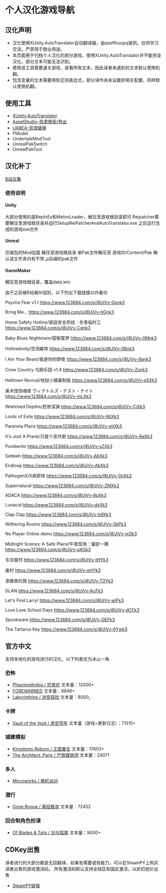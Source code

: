 # 个人汉化游戏导航
## 汉化声明
* 汉化使用XUnity.AutoTranslator自动翻译器，由qsefthuopq提供。仅供学习交流，严禁用于商业用途。
* 本页面用于归档个人汉化的部分游戏，使用XUnity.AutoTranslator并不能完全汉化，部分文本可能无法识别。
* 使用该工具需要通关游戏，查看所有文本，因此译者未遇到的文本默认使用机翻。
* 包含变量的文本需要用到正则表达式，部分译作尚未设置好相关配置，同样默认使用机翻。
## 使用工具
* [XUnity.AutoTranslator](https://github.com/bbepis/XUnity.AutoTranslator)
* [AssetStudio-资源搜索/导出](https://github.com/Perfare/AssetStudio)
* [UABEA-资源替换](https://github.com/nesrak1/UABEA)
* FModel
* UndertaleModTool
* UnrealPakSwitch
* UnrealPakTool



## 汉化补丁
[B站合集](https://www.bilibili.com/read/readlist/rl673289)
### 使用说明
#### Unity
大部分使用的是BepInEx和MelonLoader，解压至游戏根目录即可
Reipatcher需要解压至游戏根目录并运行SetupReiPatcherAndAutoTranslator.exe
之后运行生成的游戏exe文件

#### Unreal
压缩包的Mod加载 解压至游戏根目录
单Pak文件解压至 游戏ID/Content/Pak 确认该文件夹内有不带_p后缀的pak文件

#### GameMaker
解压至游戏根目录，覆盖data.win


由于之前被B站被AI误封，以下列出下载链接以作备份

Psycho Fear v1.1
https://www.123684.com/s/j8UiVv-Gsnk3

Bring Me...
https://www.123684.com/s/j8UiVv-hGnk3

Home Safety Hotline/家庭安全热线：冬季临时工
https://www.123684.com/s/j8UiVv-Cgnk3

Baby Blues Nightmare/婴郁噩梦
https://www.123684.com/s/j8UiVv-0Mnk3

Hollowbody/空洞躯体
https://www.123684.com/s/j8UiVv-0Bnk3

I Am Your Beast/我是你的野兽
https://www.123684.com/s/j8UiVv-9ank3

Crow Country 乌鸦乐园 v1.4
https://www.123684.com/s/j8UiVv-Zonk3

Helltown Revival/地狱小镇重制版
https://www.123684.com/s/j8UiVv-e5Xk3

美术馆惊魂夜 ヴィクトルズ・テスト・ナイト
https://www.123684.com/s/j8UiVv-mLXk3

Wretched Depths/悲惨深渊
https://www.123684.com/s/j8UiVv-CiXk3

Lords of Exile
https://www.123684.com/s/j8UiVv-WiXk3

Paranoia Place
https://www.123684.com/s/j8UiVv-mtXk3

It's Just A Prank/只是个恶作剧
https://www.123684.com/s/j8UiVv-6eXk3

Pomberito
https://www.123684.com/s/j8UiVv-xZXk3

Setteeh
https://www.123684.com/s/j8UiVv-AbXk3

Endloop
https://www.123684.com/s/j8UiVv-AbXk3

PathogenX/X病原体
https://www.123684.com/s/j8UiVv-0nXk3

Supernatural
https://www.123684.com/s/j8UiVv-ZMXk3

ADACA
https://www.123684.com/s/j8UiVv-8pXk3

Lunacid
https://www.123684.com/s/j8UiVv-dxXk3

Clap Clap
https://www.123684.com/s/j8UiVv-b9Xk3

Withering Rooms
https://www.123684.com/s/j8UiVv-SkPk3

No Player Online demo
https://www.123684.com/s/j8UiVv-jxGk3


Midnight Scenes: A Safe Place/午夜现场：偏安一隅
https://www.123684.com/s/j8UiVv-qAGk3

东京废村
https://www.123684.com/s/j8UiVv-tHYk3

废村
https://www.123684.com/s/j8UiVv-eHYk3

录像里的我
https://www.123684.com/s/j8UiVv-T3Yk3

DLAN
https://www.123684.com/s/j8UiVv-AcFk3

Let's Find Larry!
https://www.123684.com/s/j8UiVv-wlFk3

Love Love School Days
https://www.123684.com/s/j8UiVv-dCFk3

Spookware
https://www.123684.com/s/j8UiVv-GEFk3

Tha Tartarus Key
https://www.123684.com/s/j8UiVv-6Ywk3

## 官方中文
支持本地化的游戏进行的汉化，以下列表仅为冰山一角

### 恐怖
* [Phasmophobia / 恐鬼症](https://store.steampowered.com/app/739630/Phasmophobia/) 文本量：12000+
* [FOREWARNED](https://store.steampowered.com/app/1562420/FOREWARNED/) 文本量：8846+
* [Labyrinthine / 迷宫探险](https://store.steampowered.com/app/1302240/Labyrinthine/) 文本量：8000_
### 卡牌
* [Vault of the Void / 虚空穹牢](https://store.steampowered.com/app/1135810/Vault_of_the_Void/) 文本量（游戏+更新日志）：71515+
### 城建模拟
* [Kingdoms Reborn / 王国重生](https://store.steampowered.com/app/1307890/Kingdoms_Reborn/) 文本量：17603+
* [The Architect: Paris / 巴黎建筑师](https://store.steampowered.com/app/1525620/The_Architect_Paris/) 文本量：24071

### 多人
* [Microworks / 微机派对](https://store.steampowered.com/app/1233410/MicroWorks/)
### 潜行
* [Gone Rogue / 离经叛盗](https://store.steampowered.com/app/1803600/Gone_Rogue/) 文本量：72452
### 回合制角色扮演
* [Of Blades & Tails / 剑与狐尾](https://store.steampowered.com/app/1768780/Of_Blades__Tails/) 文本量：9000+

## CDKey出售
译者进行的大部分都是无偿翻译，如果有需要或有能力，可以在SteamPY上购买译者出售的游戏激活码。
所有激活码默认支持全球区和国区激活，以折扣低价出售

* [SteamPY链接](https://steampy.com/share?id=634193707742007296)


